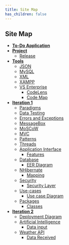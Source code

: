```yaml
---
title: Site Map
has_children: false
---
```


## Site Map

- [**To-Do Application**](../README.md)
- [**Project**](../Project/project.md)
  * [Release](../Project/release.md)
- [**Tools**](../Tools/tools.md)
  * [JSON](../Tools/JSON.md)
  * [MySQL](../Tools/MySQL.md)
  * [XML](../Tools/XML.md)
  * [XAMPP](../Tools/xampp.md)
  * [VS Enterprise](../Tools/VS_Enterprise/VS-Enterprise.md)
	* [CodeLens](../Tools/VS_Enterprise/codeLens.md)
	* [Code Map](../Tools/VS_Enterprise/codeMap.md)
- [**Iteration 1**](../Iteration%201/iteration-1.md)
  * [Paradigms]()
  * [Data Testing]()
  * [Errors and Exceptions]()
  * [MessageBox]()
  * [MoSCoW]()
  * [MVC]()
  * [Patterns]()
  * [Threads]()
  * [Application Interface]()
	* [Features]()
  * [Database]()
	* [EER Diagram]()
  * [NHibernate]()
	* [Mapping]()
  * [Security]()
	* [Security Layer]()
  * [Use-cases]()
	* [Use case Diagram]()
  * [Packages]()
	* [Classes]()
- [**Iteration 2**]()
  * [Deployment Diagram]()
  * [Artificial Intelligence]()
	* [Data input]()
  * [Weather API]()
	* [Data Received]()